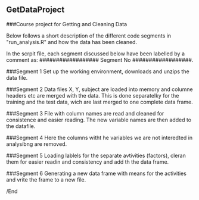 ## GetDataProject
###Course project for Getting and Cleaning Data

Below follows a short description of the different code segments in "run_analysis.R" and how the data has been cleaned.

In the scrpit file, each segment discussed below have been labelled by a comment as:
################## Segment No ##################.

###Segment 1
Set up the working environment, downloads and unzips the data file.

###Segment 2
Data files X, Y, subject are loaded into memory and columne headers etc are merged with the data. This is done separatelky for the training and the test data, wich are last merged to one complete data frame.

###Segment 3
File with column names are read and cleaned for consistence and easier reading.
The new variable names are then added to the datafile.

###Segment 4
Here the columns witht he variables we are not interedted in analysibng are removed.

###Segment 5
Loading lablels for the separate avtivities (factors), cleran them for easier readin and consistency and add th the data frame.

###Segment 6
Generating a new data frame with means for the activities and vrite the frame to a new file.

/End
